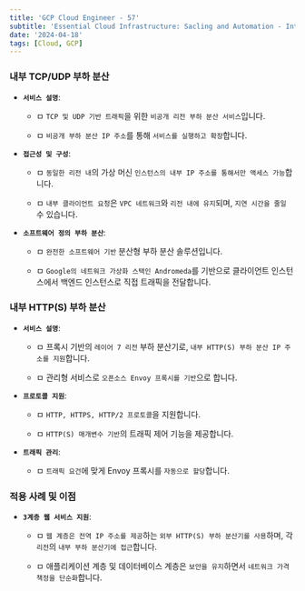 ```yaml
---
title: 'GCP Cloud Engineer - 57'
subtitle: 'Essential Cloud Infrastructure: Sacling and Automation - Internal Load Balancing'
date: '2024-04-18'
tags: [Cloud, GCP]
---
```


### **내부 TCP/UDP 부하 분산**


- **`서비스 설명`**:
  
  - ㅁ `TCP 및 UDP 기반 트래픽`을 위한 `비공개 리전 부하 분산 서비스`입니다.
  
  - ㅁ `비공개 부하 분산 IP 주소`를 통해 `서비스를 실행하고 확장`합니다.


- **`접근성 및 구성`**:
  
  - ㅁ `동일한 리전 내`의 가상 머신 `인스턴스의 내부 IP 주소를 통해서만 액세스 가능`합니다.
  
  - ㅁ `내부 클라이언트 요청`은 `VPC 네트워크`와 `리전 내에 유지`되며, `지연 시간을 줄일` 수 있습니다.


- **`소프트웨어 정의 부하 분산`**:
  
  - ㅁ `완전한 소프트웨어 기반` 분산형 부하 분산 솔루션입니다.
  
  - ㅁ `Google의 네트워크 가상화 스택인 Andromeda`를 기반으로 클라이언트 인스턴스에서 백엔드 인스턴스로 직접 트래픽을 전달합니다.

### **내부 HTTP(S) 부하 분산**


- **`서비스 설명`**:
  
  - ㅁ 프록시 기반의 `레이어 7 리전` 부하 분산기로, `내부 HTTP(S) 부하 분산 IP 주소를 지원`합니다.
  
  - ㅁ 관리형 서비스로 `오픈소스 Envoy 프록시를 기반`으로 합니다.


- **`프로토콜 지원`**:
  
  - ㅁ `HTTP, HTTPS, HTTP/2 프로토콜`을 지원합니다.
  
  - ㅁ `HTTP(S) 매개변수 기반`의 트래픽 제어 기능을 제공합니다.


- **`트래픽 관리`**:
  
  - ㅁ `트래픽 요건`에 맞게 Envoy 프록시를 `자동으로 할당`합니다.

### **적용 사례 및 이점**


- **`3계층 웹 서비스 지원`**:
  
  - ㅁ `웹 계층은 전역 IP 주소를 제공`하는 `외부 HTTP(S) 부하 분산기를 사용`하며, 각 `리전`의 `내부 부하 분산기에 접근`합니다.
  
  - ㅁ 애플리케이션 계층 및 데이터베이스 계층은 `보안을 유지`하면서 `네트워크 가격 책정을 단순화`합니다.
